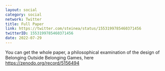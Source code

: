 ```yaml
---
layout: social
category: social
network: Twitter
title: Full Paper
link: https://twitter.com/steinea/status/1553199785460371456
twitterID: 1553199785460371456
date: 2022-07-29
---
```


You can get the whole paper, a philosophical examination of the design of Belonging Outside Belonging Games, here <https://zenodo.org/record/5156494>
